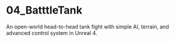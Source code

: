 # 04_BatttleTank
An open-world head-to-head tank fight with simple AI, terrain, and advanced control system in Unreal 4.

